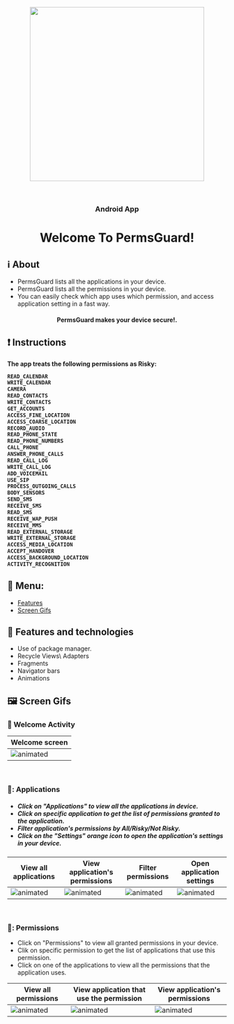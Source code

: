 
<p align="center">
    <img width="400" src="https://user-images.githubusercontent.com/61757368/216605882-8d1f7ca8-3e22-439e-b324-f3c19a0e41fd.png">
</p>
<br/>
<h3 align="center">Android App</h3>
<h1 align="center">Welcome To PermsGuard!</h1>


## :information_source: About 
- PermsGuard lists all the applications in your device.
- PermsGuard lists all the permissions in your device.
- You can easily check which app uses which permission, and access application setting in a fast way.
<h4 align="center">
PermsGuard makes your device secure!. 
</h4> 

## :exclamation: Instructions 
<h4>The app treats the following permissions as Risky:
 </br>
 
```Java
READ_CALENDAR
WRITE_CALENDAR
CAMERA
READ_CONTACTS
WRITE_CONTACTS
GET_ACCOUNTS
ACCESS_FINE_LOCATION
ACCESS_COARSE_LOCATION
RECORD_AUDIO
READ_PHONE_STATE
READ_PHONE_NUMBERS
CALL_PHONE
ANSWER_PHONE_CALLS
READ_CALL_LOG
WRITE_CALL_LOG
ADD_VOICEMAIL
USE_SIP
PROCESS_OUTGOING_CALLS
BODY_SENSORS
SEND_SMS
RECEIVE_SMS
READ_SMS
RECEIVE_WAP_PUSH
RECEIVE_MMS
READ_EXTERNAL_STORAGE
WRITE_EXTERNAL_STORAGE
ACCESS_MEDIA_LOCATION
ACCEPT_HANDOVER
ACCESS_BACKGROUND_LOCATION
ACTIVITY_RECOGNITION
```
  
</h4> 

## :link: Menu:

- [Features](https://github.com/kerenrachev/Android_Easy-permit/blob/master/README.md#space_invader-features-and-technologies)</br>
- [Screen Gifs](https://github.com/kerenrachev/Android_Easy-permit/blob/master/README.md#framed_picture-screen-gifs)</br>


## :space_invader: Features and technologies
- Use of package manager.
- Recycle Views\ Adapters
- Fragments
- Navigator bars
- Animations

## :framed_picture: Screen Gifs

### :iphone: Welcome Activity
|Welcome screen|
|--|
|<img src="https://media2.giphy.com/media/6TOOgzFzW4uYtHRZXQ/giphy.gif" alt="animated"/>|

</br>

### 👔: Applications
<h5>

 - Click on "Applications" to view all the applications in device.
 - Click on specific application to get the list of permissions granted to the application.
 - Filter application's permissions by All/Risky/Not Risky.
 - Click on the "Settings" orange icon to open the application's settings in your device.
</h5>

|View all applications|View application's permissions|Filter permissions|Open application settings|
|--|--|--|--|
|<img src="https://media3.giphy.com/media/lqIJ2GGGRM6uIjSHSC/giphy.gif" alt="animated"/>|<img src="https://media0.giphy.com/media/QufDbjxs7maED4NnC6/giphy.gif" alt="animated"/>|<img src="https://media1.giphy.com/media/LiS2TcWb2cwKqAH6Xe/giphy.gif" alt="animated"/>|<img src="https://media1.giphy.com/media/FQl88eKpd77niVT2xc/giphy.gif" alt="animated"/>|

</br>

### 📇: Permissions

 - Click on "Permissions" to view all granted permissions in your device.
 - Clik on specific permission to get the list of applications that use this permission.
 - Click on one of the applications to view all the permissions that the application uses.</h5>

|View all permissions|View application that use the permission|View application's permissions|
|--|--|--|
|<img src="https://media1.giphy.com/media/Dhsb4aoajam3SJ2tHX/giphy.gif" alt="animated"/>|<img src="https://media0.giphy.com/media/wDjOk1JSTDvyrzQ7Tq/giphy.gif" alt="animated"/>|<img src="https://media1.giphy.com/media/NPT0NfuYkIt8dwhr8T/giphy.gif" alt="animated"/>|


